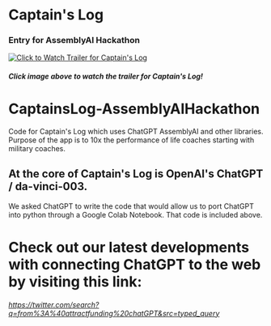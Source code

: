 # Captain's Log
### Entry for AssemblyAI Hackathon
[![Click to Watch Trailer for Captain's Log](https://img.youtube.com/vi/cPaiItBk0rE/0.jpg)](https://www.youtube.com/watch?v=cPaiItBk0rE)
##### Click image above to watch the trailer for Captain's Log!

# CaptainsLog-AssemblyAIHackathon
Code for Captain's Log which uses ChatGPT AssemblyAI and other libraries. Purpose of the app is to 10x the performance of life coaches starting with military coaches.

## At the core of Captain's Log is OpenAI's ChatGPT / da-vinci-003.
We asked ChatGPT to write the code that would allow us to port ChatGPT into python through a Google Colab Notebook. That code is included above.

# Check out our latest developments with connecting ChatGPT to the web by visiting this link:
###### https://twitter.com/search?q=from%3A%40attractfunding%20chatGPT&src=typed_query
